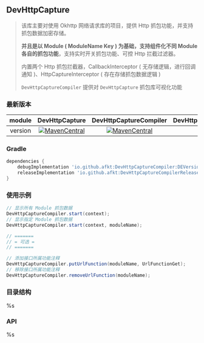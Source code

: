 
## DevHttpCapture

> 该库主要对使用 Okhttp 网络请求库的项目，提供 Http 抓包功能，并支持抓包数据加密存储。
>
> **并且是以 Module ( ModuleName Key ) 为基础，支持组件化不同 Module 各自的抓包功能**，支持实时开关抓包功能、可控 Http 拦截过滤器。
>
> 内置两个 Http 抓包拦截器，CallbackInterceptor ( 无存储逻辑，进行回调通知 )、HttpCaptureInterceptor ( 存在存储抓包数据逻辑 )
>
> `DevHttpCaptureCompiler` 提供对 `DevHttpCapture` 抓包库可视化功能


### 最新版本

module | DevHttpCapture | DevHttpCaptureCompiler | DevHttpCaptureCompilerRelease
:---:|:---:|:---:|:---:
version | [![MavenCentral](https://img.shields.io/badge/Maven-DEVersion-brightgreen.svg)](https://search.maven.org/search?q=io.github.afkt) | [![MavenCentral](https://img.shields.io/badge/Maven-DEVersion-brightgreen.svg)](https://search.maven.org/search?q=io.github.afkt) | [![MavenCentral](https://img.shields.io/badge/Maven-DEVersion-brightgreen.svg)](https://search.maven.org/search?q=io.github.afkt)


### Gradle

```groovy
dependencies {
    debugImplementation 'io.github.afkt:DevHttpCaptureCompiler:DEVersion'
    releaseImplementation 'io.github.afkt:DevHttpCaptureCompilerRelease:DEVersion'
}
```


### 使用示例

```java
// 显示所有 Module 抓包数据
DevHttpCaptureCompiler.start(context);
// 显示指定 Module 抓包数据
DevHttpCaptureCompiler.start(context, moduleName);

// =======
// = 可选 =
// =======

// 添加接口所属功能注释
DevHttpCaptureCompiler.putUrlFunction(moduleName, UrlFunctionGet);
// 移除接口所属功能注释
DevHttpCaptureCompiler.removeUrlFunction(moduleName);
```

### 目录结构

%s

### API

%s